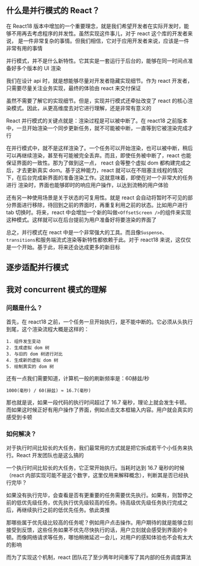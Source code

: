 ## 什么是并行模式的 React？

在 React18 版本中增加的一个重要理念，就是我们希望开发者在实际开发时，能够不用再去考虑程序的并发性。虽然实现这件事儿，对于 react 这个库的开发者来说，
是一件非常复杂的事情。但我们相信，它对于应用开发者来说，应该是一件非常有用的事情

并行模式，并不是什么新特性。它其实是一套运行于后台的，能够在同一时间点准备好多个版本的 UI 渲染

我们在设计 api 时，就是想能够尽量对开发者隐藏实现细节。作为 react 开发者，只需要尽量关注业务实现，最终的体验由 react 来交付保证

虽然不需要了解它的实现细节。但是，实现并行模式还牵扯改变了 react 的核心渲染模式。因此，从更高维度去对它进行理解，还是非常有意义的

React 并行模式的关键点就是：渲染过程是可以被中断了。在 react18 之前版本中，一旦开始渲染一个同步更新任务，就不可能被中断，一直等到它被渲染完成才行

在并行模式中，就不是这样渲染了。一个任务可以开始渲染，也可以被中断，稍后可以再继续渲染，甚至有可能被完全丢弃。而且，即使任务被中断了，react 也能保证界面的一致性。那为了做到这一点，
react 会等整个虚拟 dom 都构建完成之后，才去更新真实 dom。基于这种能力，react 就可以在不阻塞主线程的情况下，在后台完成新界面的准备渲染工作。这就意味着，即使在对一个非常大的任务进行
渲染时，界面也能够即时的响应用户操作，以达到流畅的用户体验

还有另一种使用场景是关于状态的可复用性。就是 react 会自动将暂时不可见的部分界面进行移除，待回到之前的界面时，再重复利用之前的状态。比如用户进行 tab 切换时。将来，react 中会增加一个新的叫做`<OffsetScreen />`的组件来实现这种模式。这样就可以在后台提前为用户准备好将要渲染的界面了

总之，并行模式在 react 中是一个非常强大的工具。而且像`Suspense`、`transitions`和服务端流式渲染等新特性都依赖于此。对于 react18 来说，这仅仅是一个开始。基于此，将来还会达成更多的新目标

## 逐步适配并行模式

## 我对 concurrent 模式的理解

### 问题是什么？

首先，在 react18 之前，一个任务一旦开始执行，是不能中断的。它必须从头执行到尾，这个渲染流程大概是这样的：

```
1. 组件发生变动
2. 生成虚拟 dom 树
3. 与旧的 dom 树进行对比
4. 生成新的虚拟 dom 树
5. 绘制真实的 dom 树
```

还有一点我们需要知道，计算机一般的刷新频率是：60赫兹/秒

```
1000(毫秒) / 60(赫兹) ≈ 16.7(毫秒)
```

那也就是说，如果一段代码的执行时间超过了 16.7 毫秒，理论上就会发生卡顿。而如果这时候正好有用户操作了界面，例如点击文本框输入内容。用户就会真实的感受到卡顿

### 如何解决？

对于执行时间比较长的大任务，我们最常用的方式就是把它拆成若干个小任务来执行。React 开发团队也是这么搞的

一个执行时间比较长的大任务，它正常开始执行。当耗时达到 16.7 毫秒的时候（react 内部实现可能不是这个数字，这里仅用来解释概念），判断其是否已经执行完毕？

如果没有执行完毕，会查看是否有更重要的任务需要优先执行。如果有，则暂停之前的低优先级任务，优先执行优先级较高的任务。待高级优先级任务执行完成之后，再继续执行之前的低优先任务。依此类推

那哪些属于优先级比较高的任务呢？例如用户点击操作。用户期待的就是能够立刻接受到反馈，这些任务如果不优先尽快执行的话，用户立刻就会感受到界面的卡顿。而像网络请求等任务，哪怕稍微延迟一会儿，对用户的感知体验也不会有太大的影响

而为了实现这个机制，react 团队花了至少两年时间重写了其内部的任务调度算法



